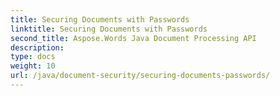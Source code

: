 ```yaml
---
title: Securing Documents with Passwords
linktitle: Securing Documents with Passwords
second_title: Aspose.Words Java Document Processing API
description: 
type: docs
weight: 10
url: /java/document-security/securing-documents-passwords/
---
```

